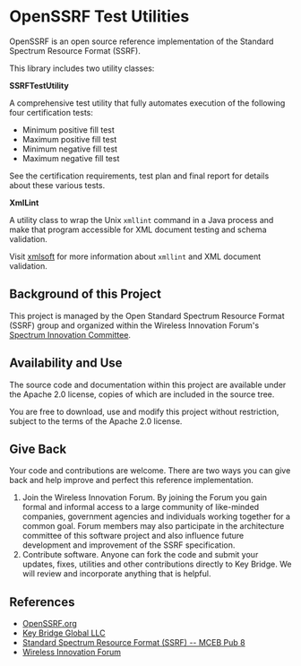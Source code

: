 # OpenSSRF Test Utilities
OpenSSRF is an open source reference implementation of the Standard Spectrum Resource 
Format (SSRF).

This library includes two utility classes:

**SSRFTestUtility**

A comprehensive test utility that fully automates execution of the following four certification tests:

  * Minimum positive fill test
  * Maximum positive fill test
  * Minimum negative fill test
  * Maximum negative fill test
  
See the certification requirements, test plan and final report for details about these various tests.

**XmlLint**

A utility class to wrap the Unix <code>xmllint</code> command in a Java process and make that program accessible for XML document testing and schema validation.

Visit [xmlsoft](http://xmlsoft.org/xmldtd.html) for more information about <code>xmllint</code> and XML document validation.

## Background of this Project
This project is managed by the Open Standard Spectrum Resource Format (SSRF) group and organized
within the Wireless Innovation Forum's [Spectrum Innovation Committee](http://groups.winnforum.org/spectrum_innovation_committee).

## Availability and Use
The source code and documentation within this project are available under the Apache 2.0 license, copies of which are included in the source tree.

You are free to download, use and modify this project without restriction, subject to the terms of the Apache 2.0 license.

## Give Back
Your code and contributions are welcome. There are two ways you can give back and help improve and perfect this reference implementation.

 1. Join the Wireless Innovation Forum. By joining the Forum you gain formal and informal access to a large community of like-minded companies, government agencies and individuals working together for a common goal. Forum members may also participate in the architecture committee of this software project and also influence future development and improvement of the SSRF specification.
 2. Contribute software. Anyone can fork the code and submit your updates, fixes, utilities and other contributions directly to Key Bridge. We will review and incorporate anything that is helpful.

## References
 * [OpenSSRF.org](http://openssrf.org)
 * [Key Bridge Global LLC](https://keybridgeglobal.com)
 * [Standard Spectrum Resource Format (SSRF) -- MCEB Pub 8](https://acc.dau.mil/CommunityBrowser.aspx?id=283273&lang=en-US)
 * [Wireless Innovation Forum](http://www.wirelessinnovation.org)



